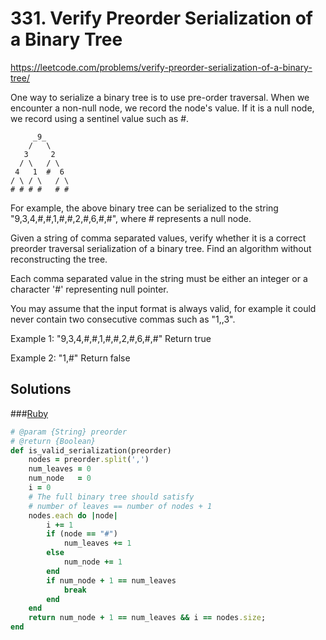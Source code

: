 # 331. Verify Preorder Serialization of a Binary Tree
https://leetcode.com/problems/verify-preorder-serialization-of-a-binary-tree/

One way to serialize a binary tree is to use pre-order traversal. When we encounter a non-null node, we record the node's value. If it is a null node, we record using a sentinel value such as #.

```
     _9_
    /   \
   3     2
  / \   / \
 4   1  #  6
/ \ / \   / \
# # # #   # #
```

For example, the above binary tree can be serialized to the string "9,3,4,#,#,1,#,#,2,#,6,#,#", where # represents a null node.

Given a string of comma separated values, verify whether it is a correct preorder traversal serialization of a binary tree. Find an algorithm without reconstructing the tree.

Each comma separated value in the string must be either an integer or a character '#' representing null pointer.

You may assume that the input format is always valid, for example it could never contain two consecutive commas such as "1,,3".

Example 1:
"9,3,4,#,#,1,#,#,2,#,6,#,#"
Return true

Example 2:
"1,#"
Return false

## Solutions
###[Ruby](./algorithms/331_verify_preorder_serialized_binary_tree.rb)

```Ruby
# @param {String} preorder
# @return {Boolean}
def is_valid_serialization(preorder)
    nodes = preorder.split(',')
    num_leaves = 0
    num_node   = 0
    i = 0
    # The full binary tree should satisfy
    # number of leaves == number of nodes + 1
    nodes.each do |node|
        i += 1
        if (node == "#")
            num_leaves += 1
        else
            num_node += 1
        end
        if num_node + 1 == num_leaves
            break
        end
    end
    return num_node + 1 == num_leaves && i == nodes.size;
end
```
